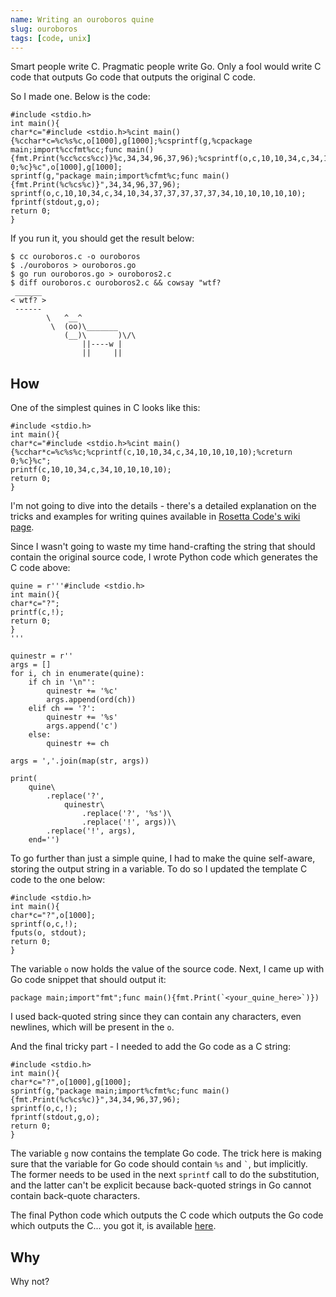 ```yaml
---
name: Writing an ouroboros quine
slug: ouroboros
tags: [code, unix]
---
```


Smart people write C. Pragmatic people write Go. Only a fool would
write C code that outputs Go code that outputs the original C code.

So I made one. Below is the code:

```
#include <stdio.h>
int main(){
char*c="#include <stdio.h>%cint main(){%cchar*c=%c%s%c,o[1000],g[1000];%csprintf(g,%cpackage main;import%ccfmt%cc;func main(){fmt.Print(%cc%ccs%cc)}%c,34,34,96,37,96);%csprintf(o,c,10,10,34,c,34,10,34,37,37,37,37,37,34,10,10,10,10,10);%cfprintf(stdout,g,o);%creturn 0;%c}%c",o[1000],g[1000];
sprintf(g,"package main;import%cfmt%c;func main(){fmt.Print(%c%cs%c)}",34,34,96,37,96);
sprintf(o,c,10,10,34,c,34,10,34,37,37,37,37,37,34,10,10,10,10,10);
fprintf(stdout,g,o);
return 0;
}
```

If you run it, you should get the result below:

```
$ cc ouroboros.c -o ouroboros
$ ./ouroboros > ouroboros.go
$ go run ouroboros.go > ouroboros2.c
$ diff ouroboros.c ouroboros2.c && cowsay "wtf?
 ______ 
< wtf? >
 ------ 
        \   ^__^
         \  (oo)\_______
            (__)\       )\/\
                ||----w |
                ||     ||
```

How
---

One of the simplest quines in C looks like this:

```
#include <stdio.h>
int main(){
char*c="#include <stdio.h>%cint main(){%cchar*c=%c%s%c;%cprintf(c,10,10,34,c,34,10,10,10,10);%creturn 0;%c}%c";
printf(c,10,10,34,c,34,10,10,10,10);
return 0;
}
```

I'm not going to dive into the details - there's a detailed explanation
on the tricks and examples for writing quines available in [Rosetta Code's wiki page][rosettacode-quine].

Since I wasn't going to waste my time
hand-crafting the string that should contain the original source code,
I wrote Python code which generates the C code above:

```
quine = r'''#include <stdio.h>
int main(){
char*c="?";
printf(c,!);
return 0;
}
'''

quinestr = r''
args = []
for i, ch in enumerate(quine):
    if ch in '\n"':
        quinestr += '%c'
        args.append(ord(ch))
    elif ch == '?':
        quinestr += '%s'
        args.append('c')
    else:
        quinestr += ch

args = ','.join(map(str, args))

print(
    quine\
        .replace('?',
            quinestr\
                .replace('?', '%s')\
                .replace('!', args))\
        .replace('!', args),
    end='')
```

To go further than just a simple quine, I had to make
the quine self-aware, storing the output string in a variable.
To do so I updated the template C code to the one below:

```
#include <stdio.h>
int main(){
char*c="?",o[1000];
sprintf(o,c,!);
fputs(o, stdout);
return 0;
}
```

The variable `o` now holds the value of the source code.
Next, I came up with Go code snippet that should output it:

```
package main;import"fmt";func main(){fmt.Print(`<your_quine_here>`)})
```

I used back-quoted string since they can contain any characters,
even newlines, which will be present in the `o`.

And the final tricky part - I needed to add the Go code as a C string:

```
#include <stdio.h>
int main(){
char*c="?",o[1000],g[1000];
sprintf(g,"package main;import%cfmt%c;func main(){fmt.Print(%c%cs%c)}",34,34,96,37,96);
sprintf(o,c,!);
fprintf(stdout,g,o);
return 0;
}
```

The variable `g` now contains the template Go code. 
The trick here is making sure that the variable for Go code
should contain `%s` and <code>&#96;</code>, but implicitly.
The former needs to be used in the next `sprintf` call to do the substitution,
and the latter can't be explicit because back-quoted strings in Go cannot contain
back-quote characters.

The final Python code
which outputs the C code
which outputs the Go code
which outputs the C... you got it, is available [here][experiments-ouroboros].

## Why

Why not?

[rosettacode-quine]: https://rosettacode.org/wiki/Quine
[experiments-ouroboros]: https://github.com/nkanaev/experiments/tree/master/ouroboros
